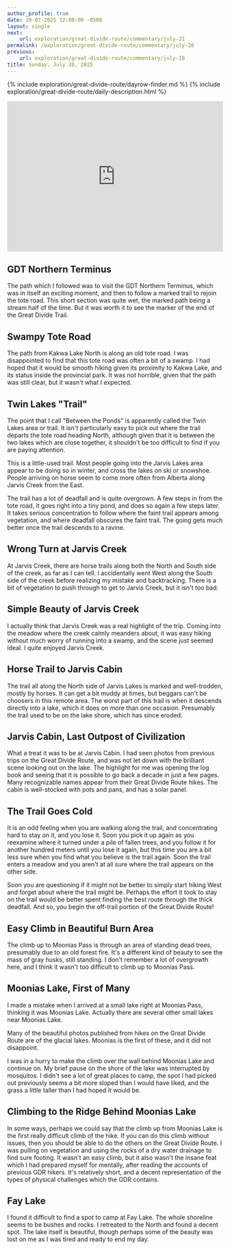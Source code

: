 ```yaml
---
author_profile: true
date: 20-07-2025 12:00:00 -0500
layout: single
next:
    url: exploration/great-divide-route/commentary/july-21
permalink: /exploration/great-divide-route/commentary/july-20
previous:
    url: exploration/great-divide-route/commentary/july-19
title: Sunday, July 20, 2025
---
```

{% include exploration/great-divide-route/dayrow-finder.md %}
{% include exploration/great-divide-route/daily-description.html %}

<iframe width="100%" height="350px" frameborder="0" allowfullscreen src="https://caltopo.com/m/0GBBMFK"></iframe>

## GDT Northern Terminus

The path which I followed was to visit the GDT Northern Terminus, which was in itself an exciting moment, and then to follow a marked trail to rejoin the tote road. This short section was quite wet, the marked path being a stream half of the time. But it was worth it to see the marker of the end of the Great Divide Trail.

## Swampy Tote Road

The path from Kakwa Lake North is along an old tote road. I was disappointed to find that this tote road was often a bit of a swamp. I had hoped that it would be smooth hiking given its proximity to Kakwa Lake, and its status inside the provincial park. It was not horrible, given that the path was still clear, but it wasn't what I expected.

## Twin Lakes "Trail"

The point that I call "Between the Ponds" is apparently called the Twin Lakes area or trail. It isn't particularly easy to pick out where the trail departs the tote road heading North, although given that it is between the two lakes which are close together, it shouldn't be too difficult to find if you are paying attention.

This is a little-used trail. Most people going into the Jarvis Lakes area appear to be doing so in winter, and cross the lakes on ski or snowshoe. People arriving on horse seem to come more often from Alberta along Jarvis Creek from the East.

The trail has a lot of deadfall and is quite overgrown. A few steps in from the tote road, it goes right into a tiny pond, and does so again a few steps later. It takes serious concentration to follow where the faint trail appears among vegetation, and where deadfall obscures the faint trail. The going gets much better once the trail descends to a ravine.

## Wrong Turn at Jarvis Creek

At Jarvis Creek, there are horse trails along both the North and South side of the creek, as far as I can tell. I accidentally went West along the South side of the creek before realizing my mistake and backtracking. There is a bit of vegetation to push through to get to Jarvis Creek, but it isn't too bad.

## Simple Beauty of Jarvis Creek

I actually think that Jarvis Creek was a real highlight of the trip. Coming into the meadow where the creek calmly meanders about, it was easy hiking without much worry of running into a swamp, and the scene just seemed ideal. I quite enjoyed Jarvis Creek.

## Horse Trail to Jarvis Cabin

The trail all along the North side of Jarvis Lakes is marked and well-trodden, mostly by horses. It can get a bit muddy at times, but beggars can't be choosers in this remote area. The worst part of this trail is when it descends directly into a lake, which it does on more than one occasion. Presumably the trail used to be on the lake shore, which has since eroded.

## Jarvis Cabin, Last Outpost of Civilization

What a treat it was to be at Jarvis Cabin. I had seen photos from previous trips on the Great Divide Route, and was not let down with the brilliant scene looking out on the lake. The highlight for me was opening the log book and seeing that it is possible to go back a decade in just a few pages. Many recognizable names appear from their Great Divide Route hikes. The cabin is well-stocked with pots and pans, and has a solar panel.

## The Trail Goes Cold

It is an odd feeling when you are walking along the trail, and concentrating hard to stay on it, and you lose it. Soon you pick it up again as you reexamine where it turned under a pile of fallen trees, and you follow it for another hundred meters until you lose it again, but this time you are a bit less sure when you find what you believe is the trail again. Soon the trail enters a meadow and you aren't at all sure where the trail appears on the other side.

Soon you are questioning if it might not be better to simply start hiking West and forget about where the trail might be. Perhaps the effort it took to stay on the trail would be better spent finding the best route through the thick deadfall. And so, you begin the off-trail portion of the Great Divide Route!

## Easy Climb in Beautiful Burn Area

The climb up to Moonias Pass is through an area of standing dead trees, presumably due to an old forest fire. It's a different kind of beauty to see the mass of gray husks, still standing. I don't remember a lot of overgrowth here, and I think it wasn't too difficult to climb up to Moonias Pass.

## Moonias Lake, First of Many

I made a mistake when I arrived at a small lake right at Moonias Pass, thinking it was Moonias Lake. Actually there are several other small lakes near Moonias Lake.

Many of the beautiful photos published from hikes on the Great Divide Route are of the glacial lakes. Moonias is the first of these, and it did not disappoint.

I was in a hurry to make the climb over the wall behind Moonias Lake and continue on. My brief pause on the shore of the lake was interrupted by mosquitos. I didn't see a lot of great places to camp, the spot I had picked out previously seems a bit more sloped than I would have liked, and the grass a little taller than I had hoped it would be.

## Climbing to the Ridge Behind Moonias Lake

In some ways, perhaps we could say that the climb up from Moonias Lake is the first really difficult climb of the hike. If you can do this climb without issues, then you should be able to do the others on the Great Divide Route. I was pulling on vegetation and using the rocks of a dry water drainage to find sure footing. It wasn't an easy climb, but it also wasn't the insane feat which I had prepared myself for mentally, after reading the accounts of previous GDR hikers. It's relatively short, and a decent representation of the types of physical challenges which the GDR contains.

## Fay Lake

I found it difficult to find a spot to camp at Fay Lake. The whole shoreline seems to be bushes and rocks. I retreated to the North and found a decent spot. The lake itself is beautiful, though perhaps some of the beauty was lost on me as I was tired and ready to end my day.